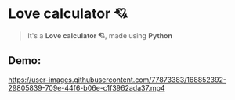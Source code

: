 # Love calculator 💘
> It's a   **Love calculator 💘**, made using **Python**
## Demo:


https://user-images.githubusercontent.com/77873383/168852392-29805839-709e-44f6-b06e-c1f3962ada37.mp4